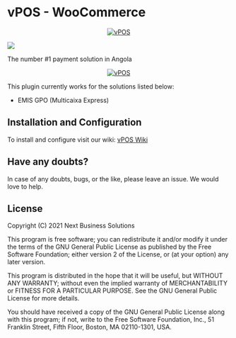 # vPOS - WooCommerce

<p align="center"><a href="#/"><img src="https://github.com/nextbss/vpos-woocommerce/blob/main/.wordpress-org/vpos-logo.png" alt="vPOS"></a></p>

[![](https://img.shields.io/badge/vPOS-OpenSource-blue.svg)](https://www.nextbss.co.ao)

The number #1 payment solution in Angola

<p align="center"><a href="#/"><img src="https://github.com/nextbss/vpos-woocommerce/blob/main/.wordpress-org/screenshot-3-0.5x.png" alt="vPOS"></a></p>

This plugin currently works for the solutions listed below:

- EMIS GPO (Multicaixa Express)

## Installation and Configuration

To install and configure visit our wiki: [vPOS Wiki](https://github.com/nextbss/vpos-woocommerce/wiki/Instalação-e-configuração)

## Have any doubts?

In case of any doubts, bugs, or the like, please leave an issue. We would love to help.

## License

Copyright (C) 2021  Next Business Solutions

This program is free software; you can redistribute it and/or
modify it under the terms of the GNU General Public License
as published by the Free Software Foundation; either version 2
of the License, or (at your option) any later version.

This program is distributed in the hope that it will be useful,
but WITHOUT ANY WARRANTY; without even the implied warranty of
MERCHANTABILITY or FITNESS FOR A PARTICULAR PURPOSE.  See the
GNU General Public License for more details.

You should have received a copy of the GNU General Public License
along with this program; if not, write to the Free Software
Foundation, Inc., 51 Franklin Street, Fifth Floor, Boston, MA  02110-1301, USA.
